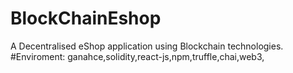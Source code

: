 # BlockChainEshop
A Decentralised eShop application using Blockchain technologies.
#Enviroment: 
ganahce,solidity,react-js,npm,truffle,chai,web3,
